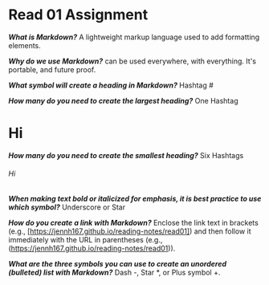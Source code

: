 # Read 01 Assignment

**_What is Markdown?_** A lightweight markup language used to add formatting elements. 

**_Why do we use Markdown?_** can be used everywhere, with everything. It's portable, and future proof.

**_What symbol will create a heading in Markdown?_** Hashtag # 

**_How many do you need to create the largest heading?_** One Hashtag 
# Hi 

**_How many do you need to create the smallest heading?_** Six Hashtags 
###### Hi

**_When making text bold or italicized for emphasis, it is best practice to use which symbol?_** Underscore or Star

**_How do you create a link with Markdown?_** Enclose the link text in brackets (e.g., [https://jennh167.github.io/reading-notes/read01]) and then follow it immediately with the URL in parentheses (e.g., (https://jennh167.github.io/reading-notes/read01)). 

**_What are the three symbols you can use to create an unordered (bulleted) list with Markdown?_** Dash -, Star *, or Plus symbol +.
